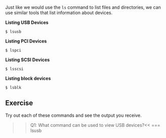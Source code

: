 Just like we would use the `ls` command to list files and directories, we can use similar tools that list information about devices.

**Listing USB Devices**

```
$ lsusb
```

**Listing PCI Devices**

```
$ lspci
```

**Listing SCSI Devices**

```
$ lsscsi
```

**Listing block devices**

```
$ lsblk
```

## Exercise

Try out each of these commands and see the output you receive.

>>Q1: What command can be used to view USB devices?<<
=== lsusb
